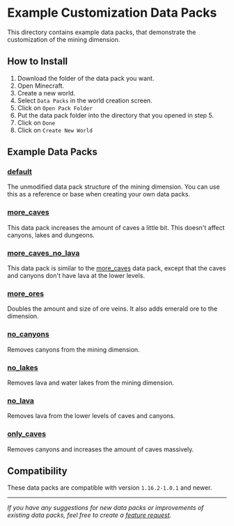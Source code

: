 # Example Customization Data Packs

This directory contains example data packs, that demonstrate the customization of the mining dimension.

## How to Install

1. Download the folder of the data pack you want.
2. Open Minecraft.
3. Create a new world.
4. Select `Data Packs` in the world creation screen.
5. Click on `Open Pack Folder`
6. Put the data pack folder into the directory that you opened in step 5.
7. Click on `Done`
8. Click on `Create New World`

## Example Data Packs

### [default](default/)

The unmodified data pack structure of the mining dimension.
You can use this as a reference or base when creating your own data packs.

### [more_caves](more_caves/)

This data pack increases the amount of caves a little bit. This doesn't affect canyons, lakes and dungeons.

### [more_caves_no_lava](more_caves_no_lava/)

This data pack is similar to the [more_caves](more_caves/) data pack, except that the caves and canyons don't have lava at the lower levels.

### [more_ores](more_ores/)

Doubles the amount and size of ore veins. It also adds emerald ore to the dimension.

### [no_canyons](no_canyons/)

Removes canyons from the mining dimension.

### [no_lakes](no_lakes/)

Removes lava and water lakes from the mining dimension.

### [no_lava](no_lava/)

Removes lava from the lower levels of caves and canyons.

### [only_caves](only_caves/)

Removes canyons and increases the amount of caves massively.

## Compatibility

These data packs are compatible with version `1.16.2-1.0.1` and newer.

---

*If you have any suggestions for new data packs or improvements of existing data packs, feel free to create a [feature request](https://github.com/henkelmax/advanced-mining-dimension/issues/new?assignees=henkelmax&labels=enhancement&template=feature_request.md).*
